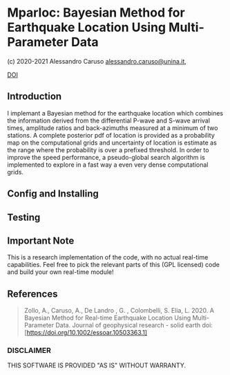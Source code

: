 # Mparloc: Bayesian Method for Earthquake Location Using Multi-Parameter Data
(c) 2020-2021 Alessandro Caruso <alessandro.caruso@unina.it>,

[DOI](https://doi.org/10.1002/essoar.10503363.1)

## Introduction
I implemant a Bayesian method for the earthquake location which combines 
the information derived from the differential P-wave and S-wave arrival times, 
amplitude ratios and back-azimuths measured at a minimum of two stations. 
A complete posterior pdf of location is provided as a probability map on the 
computational grids and uncertainty of location is estimate as the range where 
the probability is over a prefixed threshold. 
In order to improve the speed performance, a pseudo-global search algorithm 
is implemented to explore in a fast way a even very dense computational grids.


## Config and Installing


## Testing




## Important Note

This is a research implementation of the code, with no actual
real-time capabilities.
Feel free to pick the relevant parts of this (GPL licensed) code
and build your own real-time module!


## References

> Zollo, A., Caruso, A., De Landro , G. , Colombelli, S. Elia, L. 2020.
> A Bayesian Method for Real-time Earthquake Location Using Multi-Parameter Data.
> Journal of geophysical research - solid earth doi: [https://doi.org/10.1002/essoar.10503363.1]



### DISCLAIMER
THIS SOFTWARE IS PROVIDED "AS IS" WITHOUT WARRANTY.